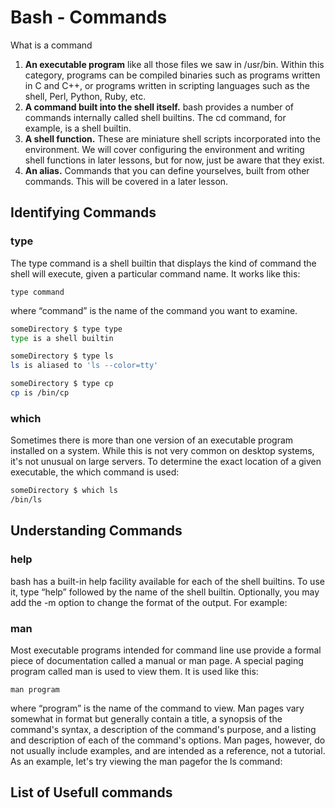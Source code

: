 # Bash - Commands


What is a command

1. **An executable program** like all those files we saw in /usr/bin. Within this category, programs can be compiled binaries such as programs written in C and C++, or programs written in scripting languages such as the shell, Perl, Python, Ruby, etc.
2. **A command built into the shell itself.** bash provides a number of commands internally called shell builtins. The cd command, for example, is a shell builtin.
3. **A shell function.** These are miniature shell scripts incorporated into the environment. We will cover configuring the environment and writing shell functions in later lessons, but for now, just be aware that they exist.
4. **An alias.** Commands that you can define yourselves, built from other commands. This will be covered in a later lesson.

## Identifying Commands

### type

The type command is a shell builtin that displays the kind of command the shell will execute, given a particular command name. It works like this:

	type command
where “command” is the name of the command you want to examine.

```bash
someDirectory $ type type
type is a shell builtin

someDirectory $ type ls
ls is aliased to 'ls --color=tty'

someDirectory $ type cp
cp is /bin/cp
```

### which

Sometimes there is more than one version of an executable program installed on a system. While this is not very common on desktop systems, it's not unusual on large servers. To determine the exact location of a given executable, the which command is used:

```bash
someDirectory $ which ls
/bin/ls
```

## Understanding Commands

### help

bash has a built-in help facility available for each of the shell builtins. To use it, type “help” followed by the name of the shell builtin. Optionally, you may add the -m option to change the format of the output. For example:

### man

Most executable programs intended for command line use provide a formal piece of documentation called a manual or man page. A special paging program called man is used to view them. It is used like this:

	man program
where “program” is the name of the command to view. Man pages vary somewhat in format but generally contain a title, a synopsis of the command's syntax, a description of the command's purpose, and a listing and description of each of the command's options. Man pages, however, do not usually include examples, and are intended as a reference, not a tutorial. As an example, let's try viewing the man pagefor the ls command:

## List of Usefull commands